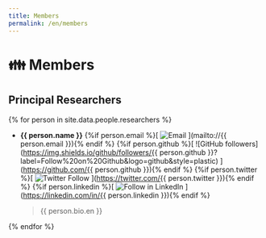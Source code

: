 ```yaml
---
title: Members
permalink: /en/members
---
```


# 👪 Members

## Principal Researchers

{% for person in site.data.people.researchers %}

- **{{ person.name }}**
    {%if person.email %}[ ![Email](https://img.shields.io/badge/Contact-by_email-yellowgreen?logo=gmail) ](mailto://{{ person.email }}){% endif %}
    {%if person.github %}[ ![GitHub followers](https://img.shields.io/github/followers/{{ person.github }}?label=Follow%20on%20Github&logo=github&style=plastic) ](https://github.com/{{ person.github }}){% endif %}
    {%if person.twitter %}[ ![Twitter Follow](https://img.shields.io/twitter/follow/AlejandroPiad?color=blue&label=Follow%20on%20Twitter&logo=Twitter&style=plastic) ](https://twitter.com/{{ person.twitter }}){% endif %}
    {%if person.linkedin %}[ ![Follow in LinkedIn](https://img.shields.io/badge/Follow%20on-LinkedIn-red?logo=linkedin) ](https://linkedin.com/in/{{ person.linkedin }}){% endif %}

    > {{ person.bio.en }}

{% endfor %}
